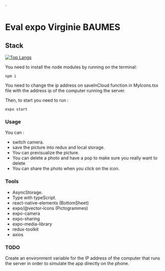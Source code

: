 `
# Eval expo Virginie BAUMES
## Stack
[![Top Langs](https://github-readme-stats.vercel.app/api/top-langs/?username=anuraghazra&layout=compact)](https://github.com/anuraghazra/github-readme-stats)

You need to install the node modules by running on the terminal:

`npm i`

You need to change the ip address on saveInCloud function in MyIcons.tsx file with the address ip of the computer running the server. 

Then, to start you need to run : 

`expo start`

### Usage

You can : 
- switch camera.
- save the picture into redux and local storage.
- You can previsualize the picture.
- You can delete a photo and have a pop to make sure you really want to delete
- You can share the photo when you click on the icon.

### Tools

- AsyncStorage.
- Type with typeScript.
- react-native-elements (BottomSheet)
- expo/@vector-icons (Pictogrammes)
- expo-camera
- expo-sharing
- expo-media-library
- redux-toolkit
- axios

### TODO

Create an environment variable for the IP address of the computer that runs the server in order to simulate the app directly on the phone. 